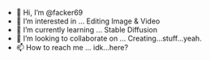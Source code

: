 - 👋 Hi, I’m @facker69
- 👀 I’m interested in ... Editing Image & Video
- 🌱 I’m currently learning ... Stable Diffusion
- 💞️ I’m looking to collaborate on ... Creating...stuff...yeah.
- 📫 How to reach me ... idk...here?

<!---
facker69/facker69 is a ✨ special ✨ repository because its `README.md` (this file) appears on your GitHub profile.
You can click the Preview link to take a look at your changes.
--->
